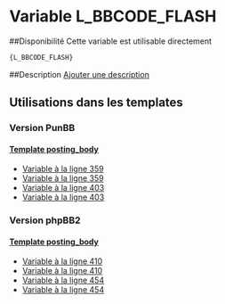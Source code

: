 # Variable L_BBCODE_FLASH

##Disponibilité
Cette variable est utilisable directement

```html
{L_BBCODE_FLASH}
```

##Description
[Ajouter une description](https://fa-tvars.appspot.com/var/L_BBCODE_FLASH)

## Utilisations dans les templates

### Version PunBB

#### [Template posting_body](punbb/posting_body.md#readme)
* [Variable &agrave; la ligne 359](../punbb/posting_body.tpl#L359)
* [Variable &agrave; la ligne 359](../punbb/posting_body.tpl#L359)
* [Variable &agrave; la ligne 403](../punbb/posting_body.tpl#L403)
* [Variable &agrave; la ligne 403](../punbb/posting_body.tpl#L403)

### Version phpBB2

#### [Template posting_body](subsilver/posting_body.md#readme)
* [Variable &agrave; la ligne 410](../subsilver/posting_body.tpl#L410)
* [Variable &agrave; la ligne 410](../subsilver/posting_body.tpl#L410)
* [Variable &agrave; la ligne 454](../subsilver/posting_body.tpl#L454)
* [Variable &agrave; la ligne 454](../subsilver/posting_body.tpl#L454)